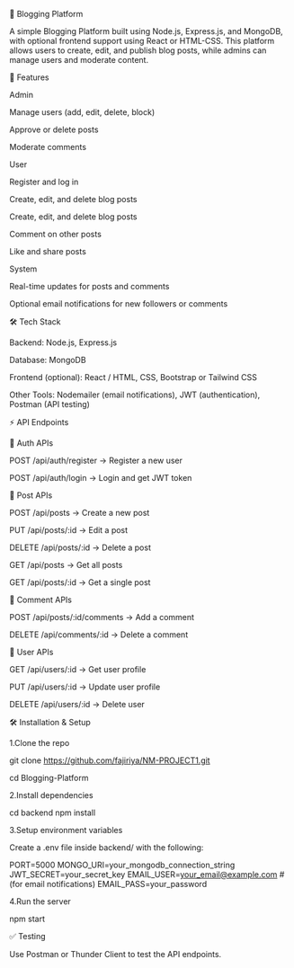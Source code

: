 📝 Blogging Platform

A simple Blogging Platform built using Node.js, Express.js, and MongoDB, with optional frontend support using React or HTML-CSS. This platform allows users to create, edit, and publish blog posts, while admins can manage users and moderate content.

🚀 Features

Admin

Manage users (add, edit, delete, block)

Approve or delete posts

Moderate comments

User

Register and log in

Create, edit, and delete blog posts


Create, edit, and delete blog posts

Comment on other posts

Like and share posts

System

Real-time updates for posts and comments

Optional email notifications for new followers or comments

🛠️ Tech Stack

Backend: Node.js, Express.js

Database: MongoDB

Frontend (optional): React / HTML, CSS, Bootstrap or Tailwind CSS

Other Tools: Nodemailer (email notifications), JWT (authentication), Postman (API testing)

⚡ API Endpoints

🔐 Auth APIs

POST /api/auth/register → Register a new user

POST /api/auth/login → Login and get JWT token

📰 Post APIs

POST /api/posts → Create a new post

PUT /api/posts/:id → Edit a post

DELETE /api/posts/:id → Delete a post

GET /api/posts → Get all posts

GET /api/posts/:id → Get a single post

💬 Comment APIs

POST /api/posts/:id/comments → Add a comment

DELETE /api/comments/:id → Delete a comment

👥 User APIs

GET /api/users/:id → Get user profile

PUT /api/users/:id → Update user profile

DELETE /api/users/:id → Delete user

🛠️ Installation & Setup

1.Clone the repo

git clone https://github.com/fajiriya/NM-PROJECT1.git

cd Blogging-Platform

2.Install dependencies

cd backend npm install

3.Setup environment variables

Create a .env file inside backend/ with the following:

PORT=5000 MONGO_URI=your_mongodb_connection_string JWT_SECRET=your_secret_key EMAIL_USER=your_email@example.com # (for email notifications) EMAIL_PASS=your_password

4.Run the server

npm start

✅ Testing

Use Postman or Thunder Client to test the API endpoints.


